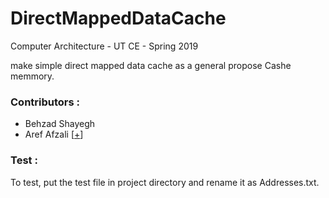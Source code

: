 # DirectMappedDataCache
Computer Architecture - UT CE - Spring 2019

make simple direct mapped data cache as a general propose Cashe memmory.

### Contributors :

 - Behzad Shayegh
 - Aref Afzali [[+](https://github.com/arefafzali)]

### Test :

To test, put the test file in project directory and rename it as Addresses.txt.
